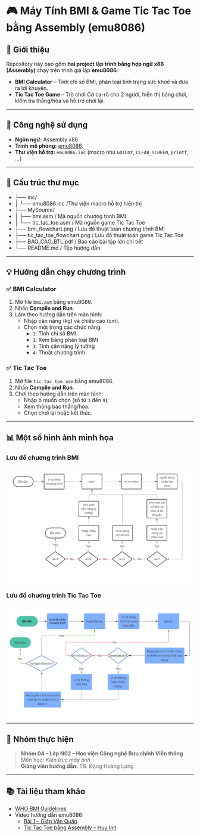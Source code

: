 # 🎮 Máy Tính BMI & Game Tic Tac Toe bằng Assembly (emu8086)

## 📝 Giới thiệu

Repository này bao gồm **hai project lập trình bằng hợp ngữ x86 (Assembly)** chạy trên trình giả lập **emu8086**:

- **BMI Calculator** – Tính chỉ số BMI, phân loại tình trạng sức khoẻ và đưa ra lời khuyên.
- **Tic Tac Toe Game** – Trò chơi Cờ ca-rô cho 2 người, hiển thị bảng chơi, kiểm tra thắng/hòa và hỗ trợ chơi lại.

---

## 📌 Công nghệ sử dụng

- **Ngôn ngữ:** Assembly x86
- **Trình mô phỏng:** [emu8086](http://www.emu8086.com/).
- **Thư viện hỗ trợ:** `emu8086.inc` (macro như `GOTOXY`, `CLEAR_SCREEN`, `printf`, ...)

---

## 📂 Cấu trúc thư mục

- ├── inc/
- │   └── emu8086.inc                /Thư viện macro hỗ trợ hiển thị
- ├── MySource/
- │   ├── bmi.asm                    / Mã nguồn chương trình BMI
- │   └── tic_tac_toe.asm            / Mã nguồn game Tic Tac Toe
- ├── bmi_flowchart.png              / Lưu đồ thuật toán chương trình BMI
- ├── tic_tac_toe_flowchart.png      / Lưu đồ thuật toán game Tic Tac Toe
- ├── BAO_CAO_BTL.pdf                / Báo cáo bài tập lớn chi tiết
- └── README.md                      / Tệp hướng dẫn

---

## 💡 Hướng dẫn chạy chương trình

### ✅ BMI Calculator

1. Mở file `bmi.asm` bằng emu8086.
2. Nhấn **Compile and Run**.
3. Làm theo hướng dẫn trên màn hình:
   - Nhập cân nặng (kg) và chiều cao (cm).
   - Chọn một trong các chức năng:
     - `1`: Tính chỉ số BMI
     - `2`: Xem bảng phân loại BMI
     - `3`: Tính cân nặng lý tưởng
     - `4`: Thoát chương trình

### ✅ Tic Tac Toe

1. Mở file `tic_tac_toe.asm` bằng emu8086.
2. Nhấn **Compile and Run**.
3. Chơi theo hướng dẫn trên màn hình:
   - Nhập ô muốn chọn (số từ `1` đến `9`).
   - Xem thông báo thắng/hòa.
   - Chọn chơi lại hoặc kết thúc.

---

## 📊 Một số hình ảnh minh họa

### Lưu đồ chương trình BMI
![BMI Flowchart](bmi_flowchart.png)

### Lưu đồ chương trình Tic Tac Toe
![Tic Tac Toe Flowchart](tic_tac_toe_flowchart.png)

---

## 👥 Nhóm thực hiện

> **Nhóm 04 – Lớp N02 – Học viện Công nghệ Bưu chính Viễn thông**  
> Môn học: *Kiến trúc máy tính*  
> **Giảng viên hướng dẫn:** TS. Đặng Hoàng Long

---

## 📚 Tài liệu tham khảo

- [WHO BMI Guidelines](https://iris.who.int/handle/10665/37003)
- Video hướng dẫn emu8086:
  - [Bài 1 – Giáp Văn Quân](https://www.youtube.com/watch?v=joGVfLfGRk8)
  - [Tic Tac Toe bằng Assembly – Huy Init](https://www.youtube.com/watch?v=mgZ5goJkDWI)
